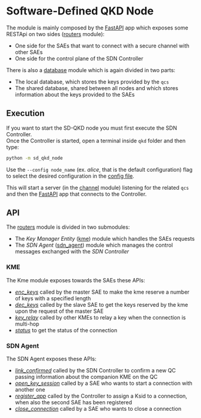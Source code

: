 # Software-Defined QKD Node

The module is mainly composed by the [FastAPI](https://fastapi.tiangolo.com/) app which 
exposes some RESTApi on two sides ([routers](routers) module):
- One side for the SAEs that want to connect with a secure channel with other SAEs
- One side for the control plane of the SDN Controller

There is also a [database](database) module which is again divided in two parts:

- The local database, which stores the keys provided by the `qcs`
- The shared database, shared between all nodes and which stores information about the keys provided to the SAEs

## Execution

If you want to start the SD-QKD node you must first execute the SDN Controller.\
Once the Controller is started, open a terminal inside `qkd` folder and then type:

```bash
python -m sd_qkd_node
```

Use the `--config node_name` (ex. *alice*, that is the default configuration)
flag to select the desired configuration in the [config file](configs/config.ini).

This will start a server (in the [channel](channel) module) listening for the related `qcs`
and then the [FastAPI](https://fastapi.tiangolo.com/) app that connects to the Controller.

## API

The [routers](routers) module is divided in two submodules:
* The *Key Manager Entity* ([kme](routers/kme)) module which handles the SAEs requests
* The *SDN Agent* ([sdn_agent](routers/sdn_agent)) module which manages the control messages 
 exchanged with the *SDN Controller*

### KME

The Kme module exposes towards the SAEs these APIs: 
* [*enc_keys*](routers/kme/enc_keys.py) called by the master SAE to make the kme reserve a number of keys with a specified length
* [*dec_keys*](routers/kme/dec_keys.py) called by the slave SAE to get the keys reserved by the kme upon the request of the master SAE
* [*key_relay*](routers/kme/key_relay.py) called by other KMEs to relay a key when the connection is multi-hop
* [*status*](routers/kme/status.py) to get the status of the connection

### SDN Agent

The SDN Agent exposes these APIs:
* [*link_confirmed*](routers/sdn_agent/link_confirmed.py) called by the SDN Controller to confirm a new QC passing information about
the companion KME on the QC
* [*open_key_session*](routers/sdn_agent/open_key_session.py) called by a SAE who wants to start a connection with another one
* [*register_app*](routers/sdn_agent/register_app.py) called by the Controller to assign a Ksid to a connection,
when also the second SAE has been registered
* [*close_connection*](routers/sdn_agent/close_connection.py) called by a SAE who wants to close a connection